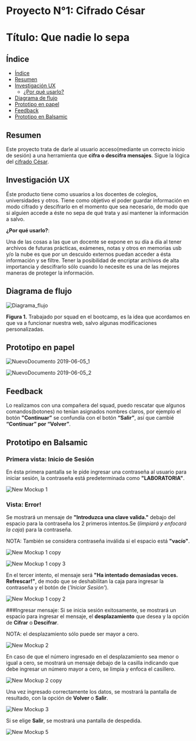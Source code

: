 # Proyecto N°1: Cifrado César
# Título: Que nadie lo sepa

## Índice

- [Índice](#índice)
- [Resumen](#resumen)
- [Investigación UX](#investigación-UX)
  - [¿Por qué usarlo?](#por-qué-usarlo)
- [Diagrama de flujo](#diagrama-de-flujo)
- [Prototipo en papel](#prototipo-en-papel)
- [Feedback](#feedback)
- [Prototipo en Balsamic](#prototipo-en-balsamic)

## Resumen

Este proyecto trata de darle al usuario acceso(mediante un correcto inicio de sesión) a una herramienta que **cifra o descifra mensajes**.
Sigue la lógica del [cifrado César](https://es.wikipedia.org/wiki/Cifrado_C%C3%A9sar).

## Investigación UX
Éste producto tiene como usuarios a los docentes de colegios, universidades y otros.
Tiene como objetivo el poder guardar información en modo cifrado y descifrarlo en el momento que sea necesario, de modo que si alguien accede a éste no sepa de qué trata y así mantener la información a salvo.

**¿Por qué usarlo?**:

Una de las cosas a las que un docente se expone en su día a día al tener archivos de futuras prácticas, exámenes, notas y otros en memorias usb y/o la nube es que por un descuido externos puedan acceder a ésta información y se filtre. Tener la posibilidad de encriptar archivos de alta importancia y descifrarlo sólo cuando lo necesite es una de las mejores maneras de proteger la información.

## Diagrama de flujo

  ![Diagrama_flujo](https://user-images.githubusercontent.com/51327685/58891471-300d7600-86b2-11e9-9a57-36c742dda3fe.jpg)

**Figura 1.** Trabajado por squad en el bootcamp, es la idea que acordamos en que va a funcionar nuestra web, salvo algunas modificaciones personalizadas.
## Prototipo en papel

  ![NuevoDocumento 2019-06-05_1](https://user-images.githubusercontent.com/51327685/58960732-64923800-876d-11e9-996a-7dc1f6d82c87.jpg)


  ![NuevoDocumento 2019-06-05_2](https://user-images.githubusercontent.com/51327685/58960778-7c69bc00-876d-11e9-9b58-bfd0a6d0e13d.jpg)

## Feedback

Lo realizamos con una compañera del squad, puedo rescatar que algunos comandos(botones) no tenían asignados nombres claros, por ejemplo el botón **"Continuar”** se confundía con el botón **“Salir”**, así que cambié **“Continuar” por “Volver”**.

## Prototipo en Balsamic

### Primera vista: Inicio de Sesión
En ésta primera pantalla se le pide ingresar una contraseña al usuario para iniciar sesión, la contraseña está predeterminada como **"LABORATORIA"**.

 ![New Mockup 1](https://user-images.githubusercontent.com/51327685/58885897-9db4a480-86a8-11e9-9bf3-88a336be6cd7.png)

### Vista: Error!
Se mostrará un mensaje de **"Introduzca una clave valida."** debajo del espacio para la contraseña los 2 primeros intentos.Se (_limpiará y enfocará la caja_) para la contraseña.

NOTA: También se considera contraseña inválida si el espacio está **"vacío"**.

 ![New Mockup 1 copy](https://user-images.githubusercontent.com/51327685/58886040-dc4a5f00-86a8-11e9-94a6-537384b6184e.png)

 ![New Mockup 1 copy 3](https://user-images.githubusercontent.com/51327685/58886134-026fff00-86a9-11e9-885b-3ee0e02e2702.png)

En el tercer intento, el mensaje será **"Ha intentado demasiadas veces. Refrescar!"**, de modo que se deshabilitan la caja para ingresar la contraseña y el botón de (_'Iniciar Sesión'_).

 ![New Mockup 1 copy 2](https://user-images.githubusercontent.com/51327685/58885974-c046bd80-86a8-11e9-9028-fcf2afa8cf36.png)

###Ingresar mensaje:
Si se inicia sesión exitosamente, se mostrará un espacio para ingresar el mensaje, el **desplazamiento** que desea y la opción de **Cifrar** o **Descifrar**.

NOTA: el desplazamiento sólo puede ser mayor a cero.

 ![New Mockup 2](https://user-images.githubusercontent.com/51327685/58961706-55ac8500-876f-11e9-835c-8d0ced6e64e6.png)

En caso de que el número ingresado en el desplazamiento sea menor o igual a cero, se mostrará un mensaje debajo de la casilla indicando que debe ingresar un número mayor a cero, se limpia y enfoca el casillero.

 ![New Mockup 2 copy](https://user-images.githubusercontent.com/51327685/58962378-a7094400-8770-11e9-9660-e5a8c539d10d.png)

Una vez ingresado correctamente los datos, se mostrará la pantalla de resultado, con la opción de **Volver** o **Salir**.

 ![New Mockup 3](https://user-images.githubusercontent.com/51327685/58961815-87255080-876f-11e9-8bea-eed05723514b.png)

Si se elige **Salir**, se mostrará una pantalla de despedida.

![New Mockup 5](https://user-images.githubusercontent.com/51327685/58886390-6bf00d80-86a9-11e9-8522-c5fd01d754e7.png)
